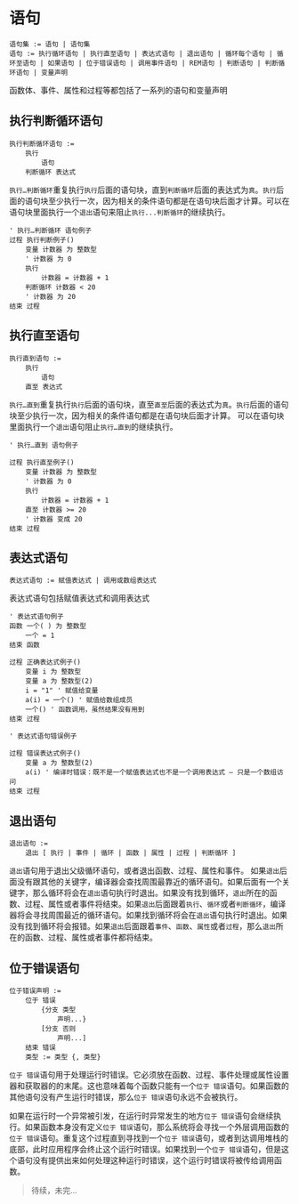 # 语句
```text
语句集 := 语句 | 语句集
语句 := 执行循环语句 | 执行直至语句 | 表达式语句 | 退出语句 | 循环每个语句 | 循环至语句 | 如果语句 | 位于错误语句 | 调用事件语句 | REM语句 | 判断语句 | 判断循环语句 | 变量声明
```

函数体、事件、属性和过程等都包括了一系列的语句和变量声明 


## 执行判断循环语句
```text
执行判断循环语句 :=
	执行
 		语句
 	判断循环 表达式 
```
`执行…判断循环`重复执行`执行`后面的语句块，直到`判断循环`后面的表达式为`真`。`执行`后面的语句块至少执行一次，因为相关的条件语句都是在语句块后面才计算。可以在语句块里面执行一个`退出`语句来阻止`执行...判断循环`的继续执行。

```simple
' 执行…判断循环 语句例子
过程 执行判断例子()
	变量 计数器 为 整数型
	' 计数器 为 0
	执行
		计数器 = 计数器 + 1
	判断循环 计数器 < 20
	' 计数器 为 20
结束 过程 
```


## 执行直至语句
```text
执行直到语句 :=
	执行
		语句
	直至 表达式
```
`执行…直到`重复执行`执行`后面的语句块，直至`直至`后面的表达式为`真`。`执行`后面的语句块至少执行一次，因为相关的条件语句都是在语句块后面才计算。
可以在语句块里面执行一个`退出`语句阻止`执行…直到`的继续执行。

```simple
' 执行…直到 语句例子

过程 执行直至例子()
	变量 计数器 为 整数型
	' 计数器 为 0
	执行
		计数器 = 计数器 + 1
	直至 计数器 >= 20
	' 计数器 变成 20
结束 过程
```

## 表达式语句
```text
表达式语句 := 赋值表达式 | 调用或数组表达式
```

表达式语句包括赋值表达式和调用表达式

```simple
' 表达式语句例子
函数 一个( ) 为 整数型
	一个 = 1
结束 函数

过程 正确表达式例子()
	变量 i 为 整数型
	变量 a 为 整数型(2)
	i = "1" ' 赋值给变量
	a(i) = 一个() ' 赋值给数组成员
	一个() ' 函数调用，虽然结果没有用到
结束 过程 
```

```simple
' 表达式语句错误例子

过程 错误表达式例子()
	变量 a 为 整数型(2)
	a(i) ' 编译时错误：既不是一个赋值表达式也不是一个调用表达式 – 只是一个数组访问
结束 过程 
```

## 退出语句
```text
退出语句 :=
	退出 [ 执行 | 事件 | 循环 | 函数 | 属性 | 过程 | 判断循环 ] 
```

`退出`语句用于退出父级循环语句，或者退出函数、过程、属性和事件。
如果`退出`后面没有跟其他的关键字，编译器会查找周围最靠近的循环语句。如果后面有一个关键字，那么循环将会在`退出`语句执行时退出。如果没有找到循环，`退出`所在的函数、过程、属性或者事件将结束。如果`退出`后面跟着`执行`、`循环`或者`判断循环`，编译器将会寻找周围最近的循环语句。如果找到循环将会在`退出`语句执行时退出。如果没有找到循环将会报错。如果`退出`后面跟着`事件`、`函数`、`属性`或者`过程`，那么`退出`所在的函数、过程、属性或者事件都将结束。

## 位于错误语句
```text
位于错误声明 :=
	位于 错误
		{分支 类型
			声明...}
		[分支 否则
			声明...]
	结束 错误
	类型 := 类型 {, 类型}
```

`位于 错误`语句用于处理运行时错误。它必须放在函数、过程、事件处理或属性设置器和获取器的的末尾。这也意味着每个函数只能有一个`位于 错误`语句。如果函数的其他语句没有产生运行时错误，那么`位于 错误`语句永远不会被执行。
 

如果在运行时一个异常被引发，在运行时异常发生的地方`位于 错误`语句会继续执行。如果函数本身没有定义`位于 错误`语句，那么系统将会寻找一个外层调用函数的`位于 错误`语句。重复这个过程直到寻找到一个`位于 错误`语句，或者到达调用堆栈的底部，此时应用程序会终止这个运行时错误。如果找到一个`位于 错误`语句，但是这个语句没有提供出来如何处理这种运行时错误，这个运行时错误将被传给调用函数。
> 待续，未完... 
